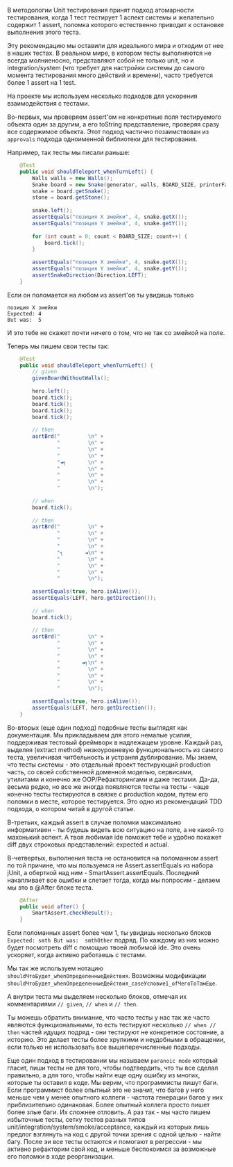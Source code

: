 В методологии Unit тестирования принят подход атомарности тестирования, когда 
1 тест тестирует 1 аспект системы и желательно содержит 1 assert, поломка которого
естественно приводит к остановке выполнения этого теста. 

Эту рекомендацию мы оставили для идеального мира и отходим от нее в наших тестах. 
В реальном мире, в котором тесты выполняются не всегда молниеносно, 
представляют собой не только unit, но и integration/system (что требует для настройки
системы до самого момента тестирования много действий и времени), 
часто требуется более 1 assert на 1 test. 

На проекте мы используем несколько подходов для ускорения взаимодействия с тестами.

Во-первых, мы проверяем assert'ом не конкретные поля тестируемого 
объекта один за другим, а его toString представление, проверяя сразу
все содержимое объекта. Этот подход частично позаимствован из
`approvals` подхода одноименной библиотеки для тестирования. 

Например, так тесты мы писали раньше:

```java
    @Test
    public void shouldTeleport_whenTurnLeft() {
        Walls walls = new Walls();
        Snake board = new Snake(generator, walls, BOARD_SIZE, printerFactory);
        snake = board.getSnake();
        stone = board.getStone();
            
        snake.left();
        assertEquals("позиция X змейки", 4, snake.getX());
        assertEquals("позиция Y змейки", 4, snake.getY());
    
        for (int count = 0; count < BOARD_SIZE; count++) {
            board.tick();
        }
    
        assertEquals("позиция X змейки", 4, snake.getX());
        assertEquals("позиция Y змейки", 4, snake.getY());
        assertSnakeDirection(Direction.LEFT);
    }
```

Если он поломается на любом из assert'ов ты увидишь только
```
позиция X змейки
Expected: 4
But was:  5 
```

И это тебе не скажет почти ничего о том, что не так со змейкой на поле.

Теперь мы пишем свои тесты так:

```java
    @Test
    public void shouldTeleport_whenTurnLeft() {
        // given
        givenBoardWithoutWalls();
    
        hero.left();
        board.tick();
        board.tick();
        board.tick();
        board.tick();
    
        // then
        asrtBrd("         \n" +
                "         \n" +
                "         \n" +
                "         \n" +
                "◄╕       \n" +
                "         \n" +
                "         \n" +
                "         \n" +
                "         \n");
    
        // when
        board.tick();
    
        // then
        asrtBrd("         \n" +
                "         \n" +
                "         \n" +
                "         \n" +
                "╕       ◄\n" +
                "         \n" +
                "         \n" +
                "         \n" +
                "         \n");
    
        assertEquals(true, hero.isAlive());
        assertEquals(LEFT, hero.getDirection());
    
        // when
        board.tick();
    
        // then
        asrtBrd("         \n" +
                "         \n" +
                "         \n" +
                "         \n" +
                "       ◄╕\n" +
                "         \n" +
                "         \n" +
                "         \n" +
                "         \n");
    
        assertEquals(true, hero.isAlive());
        assertEquals(LEFT, hero.getDirection());
    }
```

Во-вторых (еще один подход) подобные тесты выглядят как документация. 
Мы прикладываем для этого немалые усилия, поддерживая тестовый фреймворк в 
надлежащем уровне. Каждый раз, выделяя (extract method) низкоуровневую 
функциональность из самого теста, увеличивая читбельность и устраняя 
дублирование. Мы знаем, что тесты системы - это отдельный проект 
тестирующий production часть, со своей собственной доменной моделью, сервисами, 
утилитами и конечно же OOP/Рефакторингами и даже тестами. Да-да, весьма редко, 
но все же иногда появляются тесты на тесты - чаще конечно тесты тестируются в связке 
с production кодом, путем его поломки в месте, которое тестируется. Это одно из
рекомендаций TDD подхода, о котором читай в другой статье.    

В-третьих, каждый assert в случае поломки максимально информативен - 
ты будешь видеть всю ситуацию на поле, а не какой-то махонький аспект. 
А твоя любимая ide поможет тебе и удобно покажет diff двух строковых представлений: 
expected и actual.

В-четвертых, выполнения теста не остановится на поломанном assert по той причине, 
что мы пользуемся не Assert.assertEquals из набора jUnit, а оберткой над ним -
 SmartAssert.assertEquals. Последний накапливает все ошибки и слетает тогда, 
когда мы попросим - делаем мы это в @After блоке теста. 

```java
    @After
    public void after() {
        SmartAssert.checkResult();
    }
```

Если поломанных assert более чем 1, ты увидишь несколько блоков 
`Expected: smth But was:  smthOther` подряд. По каждому из них можно будет посмотреть 
diff с помощью твоей любимой ide. Это очень ускоряет, когда активно работаешь с тестами.

Мы так же используем нотацию `shouldЧтоБудет_whenОпределенныеДействия`. 
Возможны модификации `shouldЧтоБудет_whenОпределенныеДействия_caseУсловие1_ofЧегоТоТамЕще`. 

А внутри теста мы выделяем несколько блоков, отмечая их комментариями 
`// given`, `// when` и `// then`.  

Ты можешь обратить внимание, что часто тесты у нас так же часто являются функциональными, 
то есть тестируют несколько `// when // then` частей идущих подряд - они тестируют не 
конкретное состояние, а историю. Это делает тесты более хрупкими и неудобными 
в обращении, если только не использовать все вышеперечисленные подходы. 

Еще один подход в тестировании мы называем `paranoic mode` который гласит, 
пиши тесты не для того, чтобы подтвердить, что ты все сделал правильно, а для того,
чтобы найти еще одну ошибку из многих, которые ты оставил в коде. Мы верим, 
что программисты пишут баги. Если программист более опытный это не значит, что багов 
у него меньше чем у менее опытного коллеги - частота генерации багов у них приблизительно
одинаковая. Более опытный коллега просто пишет более злые баги. Их сложнее отловить. 
А раз так - мы часто пишем избыточные тесты, сетку тестов разных типов 
unit/integration/system/smoke/acceptance, каждый из которых лишь предлог взглянуть на код
с другой точки зрения с одной целью - найти багу. После эи все тесты остаются 
и помогают в регрессии - мы активно рефакторим свой код, и меньше беспокоимся 
за возможные его поломки в ходе реорганизации.  